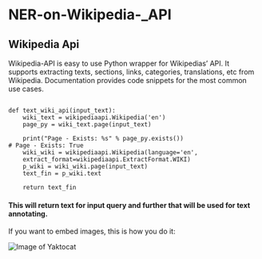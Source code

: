 # NER-on-Wikipedia-_API
## Wikipedia Api
Wikipedia-API is easy to use Python wrapper for Wikipedias’ API. It supports extracting texts, sections, links, categories, translations, etc from Wikipedia. Documentation provides code snippets for the most common use cases.


```import wikipediaapi 

def text_wiki_api(input_text):
    wiki_text = wikipediaapi.Wikipedia('en')
    page_py = wiki_text.page(input_text)
    
    print("Page - Exists: %s" % page_py.exists())
# Page - Exists: True
    wiki_wiki = wikipediaapi.Wikipedia(language='en',
    extract_format=wikipediaapi.ExtractFormat.WIKI)
    p_wiki = wiki_wiki.page(input_text)
    text_fin = p_wiki.text

    return text_fin
```
#### This will return text for input query and further that will be used for text annotating.

If you want to embed images, this is how you do it:

![Image of Yaktocat]()

